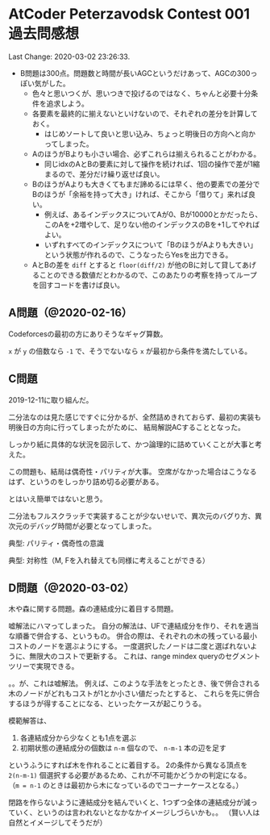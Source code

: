 # AtCoder Peterzavodsk Contest 001 過去問感想

Last Change: 2020-03-02 23:26:33.

- B問題は300点。問題数と時間が長いAGCというだけあって、AGCの300っぽい気がした。
  - 色々と思いつくが、思いつきで投げるのではなく、ちゃんと必要十分条件を追求しよう。
  - 各要素を最終的に揃えないといけないので、それぞれの差分を計算しておく。
    - はじめソートして良いと思い込み、ちょっと明後日の方向へと向かってしまった。
  - AのほうがBよりも小さい場合、必ずこれらは揃えられることがわかる。
    - 同じidxのAとBの要素に対して操作を続ければ、1回の操作で差が1縮まるので、差分だけ繰り返せば良い。
  - BのほうがAよりも大きくてもまだ諦めるには早く、他の要素での差分でBのほうが「余裕を持って大き」ければ、そこから「借りて」来れば良い。
    - 例えば、あるインデックスについてAが0、Bが10000とかだったら、このAを+2増やして、足りない他のインデックスのBを+1してやればよい。
    - いずれすべてのインデックスについて「BのほうがAよりも大きい」という状態が作れるので、こうなったらYesを出力できる。
  - AとBの差を `diff` とすると `floor(diff/2)` が他のBに対して貸してあげることのできる数値だとわかるので、このあたりの考察を持ってループを回すコードを書けば良い。

## A問題（@2020-02-16）

Codeforcesの最初の方にありそうなギャグ算数。

`x` が `y` の倍数なら `-1` で、そうでないなら `x` が最初から条件を満たしている。

## C問題

2019-12-11に取り組んだ。

二分法なのは見た感じですぐに分かるが、全然詰めきれておらず、最初の実装も明後日の方向に行ってしまったがために、
結局解説ACすることとなった。

しっかり紙に具体的な状況を図示して、かつ論理的に詰めていくことが大事と考えた。

この問題も、結局は偶奇性・パリティが大事。
空席がなかった場合はこうなるはず、というのをしっかり詰め切る必要がある。

とはいえ簡単ではないと思う。

二分法もフルスクラッチで実装することが少ないせいで、異次元のバグり方、異次元のデバッグ時間が必要となってしまった。

典型: パリティ・偶奇性の意識

典型: 対称性（M, Fを入れ替えても同様に考えることができる）

## D問題（@2020-03-02）

木や森に関する問題。森の連結成分に着目する問題。

嘘解法にハマってしまった。
自分の解法は、UFで連結成分を作り、それを適当な順番で併合する、というもの。
併合の際は、それぞれの木の残っている最小コストのノードを選ぶようにする。
一度選択したノードは二度と選ばれないように、無限大のコストで更新する。
これは、range mindex queryのセグメントツリーで実現できる。

。。が、これは嘘解法。
例えば、このような手法をとったとき、後で併合される木のノードがどれもコストが1とか小さい値だったとすると、
これらを先に併合するほうが得することになる、といったケースが起こりうる。

模範解答は、

1. 各連結成分から少なくとも1点を選ぶ
2. 初期状態の連結成分の個数は `n-m` 個なので、 `n-m-1` 本の辺を足す

というふうにすれば木を作れることに着目する。
2の条件から異なる頂点を `2(n-m-1)` 個選択する必要があるため、これが不可能かどうかの判定になる。
（`m = n-1` のときは最初から木になっているのでコーナーケースとなる。）

閉路を作らないように連結成分を結んでいくと、1つずつ全体の連結成分が減っていく、というのは言われないとなかなかイメージしづらいかも。。
（賢い人は自然とイメージしてそうだが）

